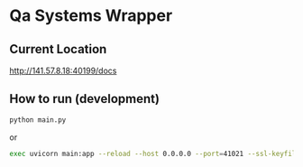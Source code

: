 # Qa Systems Wrapper

## Current Location

http://141.57.8.18:40199/docs

## How to run (development)

```bash
python main.py
```

or

```bash
exec uvicorn main:app --reload --host 0.0.0.0 --port=41021 --ssl-keyfile=/etc/ssl/webengineering.ins.hs-anhalt.de/nginx/webengineering.ins.hs-anhalt.de.key --ssl-certfile=/etc/ssl/webengineering.ins.hs-anhalt.de/nginx/webengineering.ins.hs-anhalt.de.cert
```